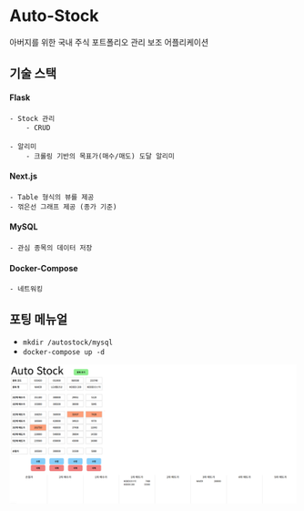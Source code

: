 # Auto-Stock

아버지를 위한 국내 주식 포트폴리오 관리 보조 어플리케이션

## 기술 스택

#### Flask

    - Stock 관리
        - CRUD

    - 알리미
        - 크롤링 기반의 목표가(매수/매도) 도달 알리미

#### Next.js

    - Table 형식의 뷰를 제공
    - 꺾은선 그래프 제공 (종가 기준)

#### MySQL

    - 관심 종목의 데이터 저장

#### Docker-Compose

    - 네트워킹

## 포팅 메뉴얼

- `mkdir /autostock/mysql`
- `docker-compose up -d`

![img](./assets/main.PNG)
